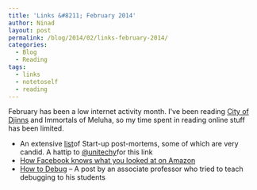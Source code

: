 ```yaml
---
title: 'Links &#8211; February 2014'
author: Ninad
layout: post
permalink: /blog/2014/02/links-february-2014/
categories:
  - Blog
  - Reading
tags:
  - links
  - notetoself
  - reading
---
```

February has been a low internet activity month. I've been reading [City of Djinns](http://www.flipkart.com/city-djinns-year-delhi/p/itmczyhrgzzkzrz7 "City of Djinns on Flipkart") and Immortals of Meluha, so my time spent in reading online stuff has been limited.

  * An extensive [list](http://ryanhoover.me/post/74229429351/14-startup-postmortems "14 Startup postmortems")of Start-up post-mortems, some of which are very candid. A hattip to [@unitechy](http://twitter.com/unitechy "Unitechy on Twitter")for this link
  * [How Facebook knows what you looked at on Amazon][1]
  * [How to Debug][2] &#8211; A post by an associate professor who tried to teach debugging to his students

 [1]: http://www.25hoursaday.com/weblog/2014/02/17/HowFacebookKnowsWhatYouLookedAtOnAmazon.aspx "How Facebook knows what you looked at on Amazon"
 [2]: http://blog.regehr.org/archives/199 "How to Debug"
